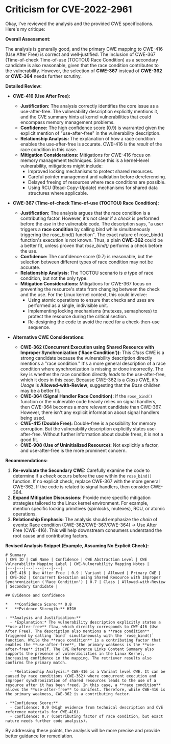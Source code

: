 # Criticism for CVE-2022-2961

Okay, I've reviewed the analysis and the provided CWE specifications. Here's my critique:

**Overall Assessment:**

The analysis is generally good, and the primary CWE mapping to CWE-416 (Use After Free) is correct and well-justified. The inclusion of CWE-367 (Time-of-check Time-of-use (TOCTOU) Race Condition) as a secondary candidate is also reasonable, given that the race condition contributes to the vulnerability.  However, the selection of **CWE-367** instead of **CWE-362** or **CWE-364** needs further scrutiny.

**Detailed Review:**

*   **CWE-416 (Use After Free):**

    *   **Justification:** The analysis correctly identifies the core issue as a use-after-free. The vulnerability description explicitly mentions it, and the CVE summary hints at kernel vulnerabilities that could encompass memory management problems.
    *   **Confidence:** The high confidence score (0.9) is warranted given the explicit mention of "use-after-free" in the vulnerability description.
    *   **Relationship Analysis:** The explanation of how a race condition enables the use-after-free is accurate.  CWE-416 is the *result* of the race condition in this case.
    *   **Mitigation Considerations:** Mitigations for CWE-416 focus on memory management techniques. Since this is a kernel-level vulnerability, mitigations might include:
        *   Improved locking mechanisms to protect shared resources.
        *   Careful pointer management and validation before dereferencing.
        *   Delayed freeing of resources where race conditions are possible.
        *   Using RCU (Read-Copy-Update) mechanisms for shared data structures where applicable.
*   **CWE-367 (Time-of-check Time-of-use (TOCTOU) Race Condition):**

    *   **Justification:**  The analysis argues that the race condition is a contributing factor. However, it's not clear if a *check* is performed before the *use* in the vulnerable code. The description says, "a user triggers a **race condition** by calling bind while simultaneously triggering the rose_bind() function". The exact nature of rose_bind() function's execution is not known. Thus, a plain **CWE-362** could be a better fit, unless proven that *rose_bind()* performs a check before the use.
    *   **Confidence:** The confidence score (0.7) is reasonable, but the selection between different types of race condition may not be accurate.
    *   **Relationship Analysis:** The TOCTOU scenario is *a* type of race condition, but not the only type.
    *   **Mitigation Considerations:** Mitigations for CWE-367 focus on preventing the resource's state from changing between the check and the use. For the Linux kernel context, this could involve:
        *   Using atomic operations to ensure that checks and uses are performed as a single, indivisible unit.
        *   Implementing locking mechanisms (mutexes, semaphores) to protect the resource during the critical section.
        *   Re-designing the code to avoid the need for a check-then-use sequence.
*   **Alternative CWE Considerations:**

    *   **CWE-362 (Concurrent Execution using Shared Resource with Improper Synchronization ('Race Condition')):** This *Class* CWE is a strong candidate because the vulnerability description directly mentions a "race condition." It's a more general description of a race condition where synchronization is missing or done incorrectly. The key is whether the race condition directly *leads* to the use-after-free, which it does in this case.  Because CWE-362 is a *Class* CWE, it's *Usage* is **Allowed-with-Review**, suggesting that the *Base* children may be a better fit.
    *   **CWE-364 (Signal Handler Race Condition):** If the `rose_bind()` function or the vulnerable code heavily relies on signal handlers, then CWE-364 becomes a more relevant candidate than CWE-367. However, there isn't any explicit information about signal handlers being used.
    *   **CWE-415 (Double Free):** Double-free is a possibility for memory corruption. But the vulnerability description explicitly states use-after-free. Without further information about double frees, it is not a good fit.
    *   **CWE-908 (Use of Uninitialized Resource):** Not explicitly a factor, and use-after-free is the more prominent concern.

**Recommendations:**

1.  **Re-evaluate the Secondary CWE:** Carefully examine the code to determine if a *check* occurs before the use within the `rose_bind()` function. If no explicit check, replace CWE-367 with the more general CWE-362. If the code is related to signal handlers, then consider CWE-364.
2.  **Expand Mitigation Discussions:** Provide more specific mitigation strategies tailored to the Linux kernel environment. For example, mention specific locking primitives (spinlocks, mutexes), RCU, or atomic operations.
3.  **Relationship Emphasis:** The analysis should emphasize the *chain* of events: Race condition (CWE-362/CWE-367/CWE-364) -> Use After Free (CWE-416). This will help downstream consumers understand the root cause and contributing factors.

**Revised Analysis Snippet (Example, Assuming No Explicit Check):**

```
# Summary
| CWE ID | CWE Name | Confidence | CWE Abstraction Level | CWE Vulnerability Mapping Label | CWE-Vulnerability Mapping Notes |
|---|---|---|---|---|---|
| CWE-416 | Use After Free | 0.9 | Variant | Allowed | Primary CWE |
| CWE-362 | Concurrent Execution using Shared Resource with Improper Synchronization ('Race Condition') | 0.7 | Class | Allowed-with-Review | Secondary Candidate |

## Evidence and Confidence

*   **Confidence Score:** 0.8
*   **Evidence Strength:** HIGH

- **Analysis and Justification:**
  - *Explanation:* The vulnerability description explicitly states a **use-after-free** flaw, which directly corresponds to CWE-416 (Use After Free). The description also mentions a **race condition** triggered by calling `bind` simultaneously with the `rose_bind()` function. While the **race condition** is a contributing factor that enables the **use-after-free**, the primary weakness is the **use-after-free** itself. The CVE Reference Links Content Summary also supports the presence of vulnerabilities in the Linux Kernel, increasing confidence in the mapping. The retriever results also confirms the primary match.

  - *Relationship Analysis:* CWE-416 is a Variant level CWE. It can be caused by race conditions (CWE-362) where concurrent execution and improper synchronization of shared resources leads to the use of a resource after it has been freed. In this case, a **race condition** allows the **use-after-free** to manifest. Therefore, while CWE-416 is the primary weakness, CWE-362 is a contributing factor.

- **Confidence Score:**
  - Confidence: 0.9 (High evidence from technical description and CVE reference materials for CWE-416).
  - Confidence: 0.7 (Contributing factor of race condition, but exact nature needs further code analysis).
```

By addressing these points, the analysis will be more precise and provide better guidance for remediation.
